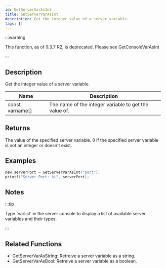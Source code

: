 ```yaml
---
id: GetServerVarAsInt
title: GetServerVarAsInt
description: Get the integer value of a server variable.
tags: []
---
```


:::warning

This function, as of 0.3.7 R2,  is deprecated.  Please see GetConsoleVarAsInt

:::

## Description

Get the integer value of a server variable.


| Name | Description |
|------|-------------|
|const varname[] | The name of the integer variable to get the value of.|


## Returns

The value of the specified server variable. 0 if the specified server variable is not an integer or doesn't exist.


## Examples


```c
new serverPort = GetServerVarAsInt("port");
printf("Server Port: %i", serverPort);
```


## Notes

:::tip

Type 'varlist' in the server console to display a list of available server variables and their types.

:::


## Related Functions


-  GetServerVarAsString: Retreive a server variable as a string.
-  GetServerVarAsBool: Retreive a server variable as a boolean.